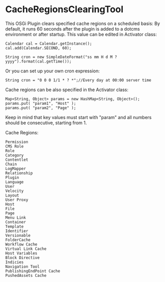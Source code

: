 CacheRegionsClearingTool
========================

This OSGi Plugin clears specified cache regions on a scheduled basis: By default, it runs 60 seconds after the plugin is added to a dotcms environment or after startup. This value can be edited in Activator class:

```
Calendar cal = Calendar.getInstance();
cal.add(Calendar.SECOND, 60);

String cron = new SimpleDateFormat("ss mm H d M ? yyyy").format(cal.getTime());

```
Or you can set up your own cron expression:

```
String cron = "0 0 0 1/1 * ? *";//Every day at 00:00 server time
```


Cache regions can be also specified in the Activator class:

```
Map<String, Object> params = new HashMap<String, Object>();
params.put( "param1", "Host" );
params.put( "param2", "Page" );
```

Keep in mind that key values must start with "param" and all numbers should be consecutive, starting from 1.

Cache Regions:

```
Permission
CMS Role
Role
Category
Contentlet
Chain
LogMapper
Relationship
Plugin
Language
User
Velocity
Layout
User Proxy
Host
File
Page
Menu Link
Container
Template
Identifier
Versionable
FolderCache
Workflow Cache
Virtual Link Cache
Host Variables
Block Directive
Indicies
Navigation Tool
PublishingEndPoint Cache
PushedAssets Cache
```

